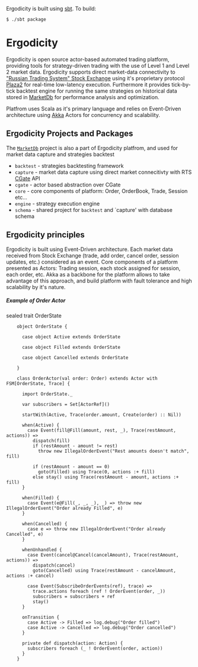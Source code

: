 Ergodicity is built using [sbt](http://code.google.com/p/simple-build-tool/wiki/RunningSbt). To build:

    $ ./sbt package


# Ergodicity

Ergodicity is open source actor-based automated trading platform, providing tools for strategy-driven trading with the use of Level 1 and Level 2 market data. Ergodicity supports direct market-data connectivity to ["Russian Trading System" Stock Exchange](http://www.rts.ru/en/) using it's proprietary protocol [Plaza2](http://www.rts.ru/a22520/?nt=115) for real-time low-latency execution. Furthermore it provides tick-by-tick backtest engine for running the same strategies on historical data stored in [MarketDb](http://github.com/Ergodicity/marketdb) for performance analysis and optimization.

Platfrom uses Scala as it's primary language and relies on Event-Driven architecture using [Akka](http://akka.io/) Actors for concurrency and scalability.

## Ergodicity Projects and Packages

The [`MarketDb`](http://github.com/Ergodicity/marketdb) project is also a part of Ergodicity platfrom, and used for market data capture and strategies backtest

* `backtest` - strategies backtesting framework
* `capture` - market data capture using direct market connecitivty with RTS [CGate](http://ftp.rts.ru/pub/forts/) API
* `cgate`    - actor based abstraction over CGate
* `core`     - core components of platform: Order, OrderBook, Trade, Session etc...
* `engine`   - strategy execution engine
* `schema`   - shared project for `backtest` and `capture' with database schema

## Ergodicity principles

Ergodicity is built using Event-Driven architecture. Each market data received from Stock Exchange (trade, add order, cancel order, session updates, etc.) considered as an event. Core components of a platform presented as Actors: Trading session, each stock assigned for session, each order, etc. Akka as a backbone for the platform allows to take advantage of this approach, and build platform with fault tolerance and high scalability by it's nature.

##### Example of Order Actor

sealed trait OrderState

        object OrderState {
        
          case object Active extends OrderState
        
          case object Filled extends OrderState
        
          case object Cancelled extends OrderState
        
        }

        class OrderActor(val order: Order) extends Actor with FSM[OrderState, Trace] {
        
          import OrderState._
        
          var subscribers = Set[ActorRef]()
        
          startWith(Active, Trace(order.amount, Create(order) :: Nil))
        
          when(Active) {
            case Event(fill@Fill(amount, rest, _), Trace(restAmount, actions)) =>
              dispatch(fill)
              if (restAmount - amount != rest)
                throw new IllegalOrderEvent("Rest amounts doesn't match", fill)
        
              if (restAmount - amount == 0)
                goto(Filled) using Trace(0, actions :+ fill)
              else stay() using Trace(restAmount - amount, actions :+ fill)
          }
        
          when(Filled) {
            case Event(e@Fill(_, _, _), _) => throw new IllegalOrderEvent("Order already Filled", e)
          }
        
          when(Cancelled) {
            case e => throw new IllegalOrderEvent("Order already Cancelled", e)
          }
        
          whenUnhandled {
            case Event(cancel@Cancel(cancelAmount), Trace(restAmount, actions)) =>
              dispatch(cancel)
              goto(Cancelled) using Trace(restAmount - cancelAmount, actions :+ cancel)
        
            case Event(SubscribeOrderEvents(ref), trace) =>
              trace.actions foreach (ref ! OrderEvent(order, _))
              subscribers = subscribers + ref
              stay()
          }
        
          onTransition {
            case Active -> Filled => log.debug("Order filled")
            case Active -> Cancelled => log.debug("Order cancelled")
          }
        
          private def dispatch(action: Action) {
            subscribers foreach (_ ! OrderEvent(order, action))
          }
        }
